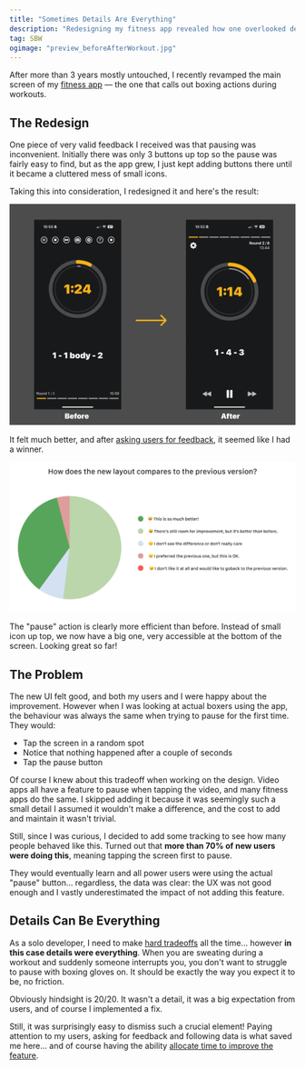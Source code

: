 ```yaml
---
title: "Sometimes Details Are Everything"
description: "Redesigning my fitness app revealed how one overlooked detail impacted 70% of users. Sometimes, small UX choices change everything."
tag: SBW
ogimage: "preview_beforeAfterWorkout.jpg"
---
```


After more than 3 years mostly untouched, I recently revamped the main screen of my [fitness app](https://shadowboxingapp.com/) — the one that calls out boxing actions during workouts. 

## The Redesign

One piece of very valid feedback I received was that pausing was inconvenient. Initially there was only 3 buttons up top so the pause was fairly easy to find, but as the app grew, I just kept adding buttons there until it became a cluttered mess of small icons.

Taking this into consideration, I redesigned it and here's the result:

<div class="image-wrapper image-90" style="text-align: center"><img src="/assets/blog/beforeAfterWorkout.jpg" alt="3 Types of Power"/></div>

It felt much better, and after [asking users for feedback](/blog/2025/02/03/ask-for-feedback/), it seemed like I had a winner.

<div class="image-wrapper image-90" style="text-align: center"><img src="/assets/blog/surveyLayout.jpg" alt="User feedback"/></div>

The "pause" action is clearly more efficient than before. Instead of small icon up top, we now have a big one, very accessible at the bottom of the screen. Looking great so far!

## The Problem

The new UI felt good, and both my users and I were happy about the improvement. However when I was looking at actual boxers using the app, the behaviour was always the same when trying to pause for the first time. They would:

- Tap the screen in a random spot
- Notice that nothing happened after a couple of seconds
- Tap the pause button

Of course I knew about this tradeoff when working on the design. Video apps all have a feature to pause when tapping the video, and many fitness apps do the same. I skipped adding it because it was seemingly such a small detail I assumed it wouldn't make a difference, and the cost to add and maintain it wasn't trivial. 

Still, since I was curious, I decided to add some tracking to see how many people behaved like this. Turned out that **more than 70% of new users were doing this**, meaning tapping the screen first to pause.

They would eventually learn and all power users were using the actual "pause" button... regardless, the data was clear: the UX was not good enough and I vastly underestimated the impact of not adding this feature.

## Details Can Be Everything

As a solo developer, I need to make [hard tradeoffs](/blog/2024/07/23/mvp-not-just-software/) all the time... however **in this case details were everything**. When you are sweating during a workout and suddenly someone interrupts you, you don't want to struggle to pause with boxing gloves on. It should be exactly the way you expect it to be, no friction.

Obviously hindsight is 20/20. It wasn't a detail, it was a big expectation from users, and of course I implemented a fix.

Still, it was surprisingly easy to dismiss such a crucial element! Paying attention to my users, asking for feedback and following data is what saved me here... and of course having the ability [allocate time to improve the feature](/blog/2024/01/09/minimum-viable-product-iterations/).

